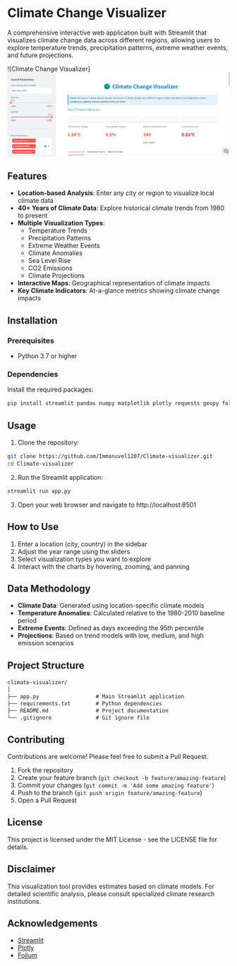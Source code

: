 # Climate Change Visualizer

A comprehensive interactive web application built with Streamlit that visualizes climate change data across different regions, allowing users to explore temperature trends, precipitation patterns, extreme weather events, and future projections.

![Climate Change Visualizer]![alt text](image.png)

## Features

- **Location-based Analysis**: Enter any city or region to visualize local climate data
- **40+ Years of Climate Data**: Explore historical climate trends from 1980 to present
- **Multiple Visualization Types**:
  - Temperature Trends
  - Precipitation Patterns
  - Extreme Weather Events
  - Climate Anomalies
  - Sea Level Rise
  - CO2 Emissions
  - Climate Projections
- **Interactive Maps**: Geographical representation of climate impacts
- **Key Climate Indicators**: At-a-glance metrics showing climate change impacts

## Installation

### Prerequisites

- Python 3.7 or higher

### Dependencies

Install the required packages:

```bash
pip install streamlit pandas numpy matplotlib plotly requests geopy folium streamlit-folium
```


## Usage

1. Clone the repository:
```bash
git clone https://github.com/Immanuvel1207/Climate-visualizer.git
cd Climate-visualizer
```

2. Run the Streamlit application:
```bash
streamlit run app.py
```

3. Open your web browser and navigate to http://localhost:8501

## How to Use

1. Enter a location (city, country) in the sidebar
2. Adjust the year range using the sliders
3. Select visualization types you want to explore
4. Interact with the charts by hovering, zooming, and panning

## Data Methodology

- **Climate Data**: Generated using location-specific climate models
- **Temperature Anomalies**: Calculated relative to the 1980-2010 baseline period
- **Extreme Events**: Defined as days exceeding the 95th percentile
- **Projections**: Based on trend models with low, medium, and high emission scenarios

## Project Structure

```
climate-visualizer/
│
├── app.py                  # Main Streamlit application
├── requirements.txt        # Python dependencies
├── README.md               # Project documentation
└── .gitignore              # Git ignore file
```

## Contributing

Contributions are welcome! Please feel free to submit a Pull Request.

1. Fork the repository
2. Create your feature branch (`git checkout -b feature/amazing-feature`)
3. Commit your changes (`git commit -m 'Add some amazing feature'`)
4. Push to the branch (`git push origin feature/amazing-feature`)
5. Open a Pull Request

## License

This project is licensed under the MIT License - see the LICENSE file for details.

## Disclaimer

This visualization tool provides estimates based on climate models. For detailed scientific analysis, please consult specialized climate research institutions.

## Acknowledgements

- [Streamlit](https://streamlit.io/)
- [Plotly](https://plotly.com/)
- [Folium](https://python-visualization.github.io/folium/)